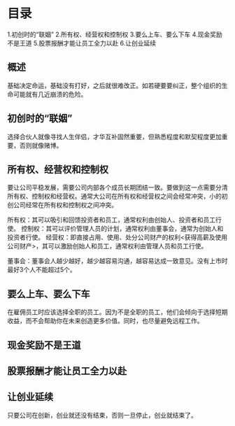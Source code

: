 # 目录
1.初创时的“联姻”
2.所有权、经营权和控制权
3.要么上车、要么下车
4.现金奖励不是王道
5.股票报酬才能让员工全力以赴
6.让创业延续

## 概述
基础决定命运，基础没有打好，之后就很难改正。如若硬要要纠正，整个组织的生命可能就有几近崩溃的危险。

## 初创时的“联姻”
选择合伙人就像寻找人生伴侣，才华互补固然重要，但熟悉程度和默契程度更加重要，否则就像赌博。

## 所有权、经营权和控制权
要让公司平稳发展，需要公司内部各个成员长期团结一致。要做到这一点需要分清所有权、控制权和经营权。通常大公司在所有权和经营权之间会经常冲突，小的初创公司经常在所有权和控制权之间冲突。

所有权：其可以吸引和回馈投资者和员工，通常权利由创始人、投资者和员工行使。
控制权：其可以评价管理人员的计划，通常权利由董事会，通常为创始人和投资者行使。
经营权：即直接占用、使用、处分公司财产的权利<获得高薪及使用公司财产>，其可以激励创始人和员工，通常权利由管理人员和员工行使。

董事会：董事会人越少越好，越少越容易沟通，越容易达成一致意见。没有上市时最好3个人不能超过5个。

## 要么上车、要么下车
在雇佣员工时应该选择全职的员工。因为不是全职的员工，他们会倾向于选择短期收益，而不会帮助你在未来创造更多价值。同时，也尽量避免远程工作。

## 现金奖励不是王道
## 股票报酬才能让员工全力以赴
## 让创业延续
只要公司在创新，创业就还没有结束，否则一旦停止，创业就结束了。